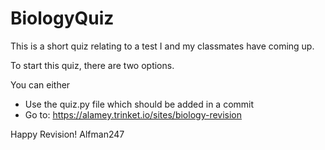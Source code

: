 # BiologyQuiz
This is a short quiz relating to a test I and my classmates have coming up.

To start this quiz, there are two options.

You can either

- Use the quiz.py file which should be added in a commit
- Go to: https://alamey.trinket.io/sites/biology-revision

Happy Revision!
Alfman247
